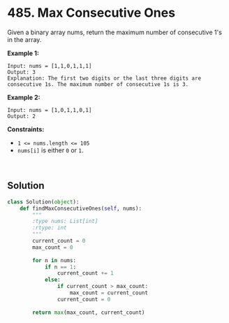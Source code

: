 # 485. Max Consecutive Ones


Given a binary array nums, return the maximum number of consecutive 1's in the array.

**Example 1:**

```
Input: nums = [1,1,0,1,1,1]
Output: 3
Explanation: The first two digits or the last three digits are consecutive 1s. The maximum number of consecutive 1s is 3.
```

**Example 2:**

```
Input: nums = [1,0,1,1,0,1]
Output: 2
```

**Constraints:**

- `1 <= nums.length <= 105`
- `nums[i]` is either `0` or `1`.


<br>

## Solution

```python 
class Solution(object):
    def findMaxConsecutiveOnes(self, nums):
        """
        :type nums: List[int]
        :rtype: int
        """
        current_count = 0
        max_count = 0
        
        for n in nums:
            if n == 1:
                current_count += 1
            else:
                if current_count > max_count:
                    max_count = current_count
                current_count = 0
        
        return max(max_count, current_count)
```